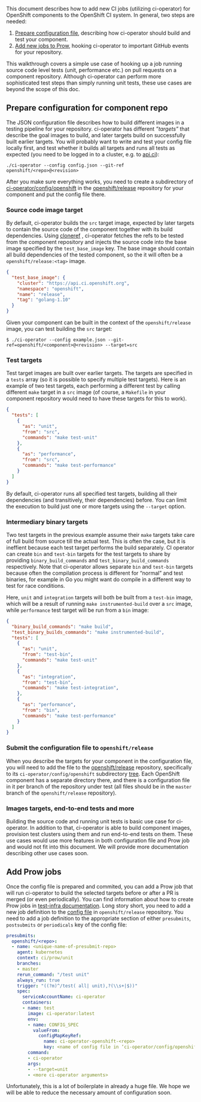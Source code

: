 This document describes how to add new CI jobs (utilizing ci-operator) for
OpenShift components to the OpenShift CI system. In general, two steps are
needed:

1. [Prepare configuration file](#prepare-configuration-for-component-repo),
   describing how ci-operator should build and test your component.
2. [Add new jobs to Prow](#add-prow-jobs), hooking ci-operator to important
   GitHub events for your repository.

This walkthrough covers a simple use case of hooking up a job running source
code level tests (unit, performance etc.) on pull requests on a component
repository. Although ci-operator can perform more sophisticated test steps than
simply running unit tests, these use cases are beyond the scope of this doc.

## Prepare configuration for component repo

The JSON configuration file describes how to build different images in a
testing pipeline for your repository. ci-operator has different *”targets”*
that describe the goal images to build, and later targets build on successfully
built earlier targets. You will probably want to write and test your config
file locally first, and test whether it builds all targets and runs all tests
as expected (you need to be logged in to a cluster, e.g. to
[api.ci](https://api.ci.openshift.org)):

```
./ci-operator --config config.json --git-ref openshift/<repo>@<revision>
```

After you make sure everything works, you need to create a subdirectory
of
[ci-operator/config/openshift](https://github.com/openshift/release/tree/master/ci-operator/config/openshift)
in the [openshift/release](https://github.com/openshift/release/) repository for
your component and put the config file there.

### Source code image target

By default, ci-operator builds the `src` target image, expected by later targets
to contain the source code of the component together with its build
dependencies. Using [cloneref](https://github.com/kubernetes/test-infra/tree/master/prow/cmd/clonerefs)
, ci-operator fetches the refs to be tested from the component repository
and injects the source code into the base image specified by the
`test_base_image` key.  The base image should contain all build dependencies of
the tested component, so the it will often be a `openshift/release:<tag>` image.

```json
{
  "test_base_image": {
    "cluster": "https://api.ci.openshift.org",
    "namespace": "openshift",
    "name": "release",
    "tag": "golang-1.10"
  }
}
```

Given your component can be built in the context of the `openshift/release`
image, you can test building the `src` target:

```
$ ./ci-operator --config example.json --git-ref=openshift/<component>@<revision> --target=src
```

### Test targets

Test target images are built over earlier targets. The targets are specified in
a `tests` array (so it is possible to specify multiple test targets). Here is an
example of two test targets, each performing a different test by calling
different `make` target in a `src` image (of course, a `Makefile` in your
component repository would need to have these targets for this to work).

```json
{
  "tests": [
    {
      "as": "unit",
      "from": "src",
      "commands": "make test-unit"
    },
    {
      "as": "performance",
      "from": "src",
      "commands": "make test-performance"
    }
  ]
}
```

By default, ci-operator runs all specified test targets, building all their
dependencies (and transitively, their dependencies) before. You can limit the
execution to build just one or more targets using the `--target` option.

### Intermediary binary targets

Two test targets in the previous example assume their `make` targets take care
of full build from source till the actual test. This is often the case, but it
is ineffient because each test target performs the build separately. CI
operator can create `bin` and `test-bin` targets for the test targets to share
by providing `binary_build_commands` and `test_binary_build_commands`
respectively. Note that ci-operator allows separate `bin` and `test-bin`
targets because often the compilation process is different for “normal” and
test binaries, for example in Go you might want do compile in a different way
to test for race conditions.

Here, `unit` and `integration` targets will both be built from a `test-bin`
image, which will be a result of running `make instrumented-build` over a `src`
image, while `performance` test target will be run from a `bin` image:

```json
{
  "binary_build_commands": "make build",
  "test_binary_builds_commands": "make instrumented-build",
  "tests": [
    {
      "as": "unit",
      "from": "test-bin",
      "commands": "make test-unit"
    },
    {
      "as": "integration",
      "from": "test-bin",
      "commands": "make test-integration",
    },
    {
      "as": "performance",
      "from": "bin",
      "commands": "make test-performance"
    }
  ]
}
```


### Submit the configuration file to `openshift/release`

When you describe the targets for your component in the configuration file, you
will need to add the file to the
[openshift/release](https://github.com/openshift/release) repository,
specifically to its `ci-operator/config/openshift` subdirectory
[tree](https://github.com/openshift/release/tree/master/ci-operator/config/openshift).
Each OpenShift component has a separate directory there, and there is a
configuration file in it per branch of the repository under test (all files
should be in the `master` branch of the `openshift/release` repository).

### Images targets, end-to-end tests and more

Building the source code and running unit tests is basic use case for
ci-operator. In addition to that, ci-operator is able to build component images,
provision test clusters using them and run end-to-end tests on them. These use
cases would use more features in both configuration file and Prow job and would
not fit into this document. We will provide more documentation describing other
use cases soon.

## Add Prow jobs

Once the config file is prepared and commited, you can add a Prow job that will
run ci-operator to build the selected targets before or after a PR is merged (or
even periodically). You can find information about how to create Prow jobs in
[test-infra
documentation](https://github.com/openshift/test-infra/tree/master/prow#how-to-add-new-jobs).
Long story short, you need to add a new job definition to the [config
file](https://github.com/openshift/release/blob/master/cluster/ci/config/prow/config.yaml)
in `openshift/release` repository. You need to add a job definition to the
appropriate section of either `presubmits`, `postsubmits` or `periodicals` key
of the config file:

```yaml
presubmits:
  openshift/<repo>:
  - name: <unique-name-of-presubmit-repo>
    agent: kubernetes
    context: ci/prow/unit
    branches:
    - master
    rerun_command: "/test unit"
    always_run: true
    trigger: "((?m)^/test( all| unit),?(\\s+|$))"
    spec:
      serviceAccountName: ci-operator
      containers:
      - name: test
        image: ci-operator:latest
        env:
        - name: CONFIG_SPEC
          valueFrom:
            configMapKeyRef:
              name: ci-operator-openshift-<repo>
              key: <name of config file in ‘ci-operator/config/openshift/repo>
        command:
        - ci-operator
        args:
        - --target=unit
        - <more ci-operator arguments>
```

Unfortunately, this is a lot of boilerplate in already a huge file. We hope we
will be able to reduce the necessary amount of configuration soon.
